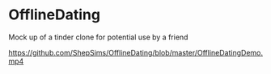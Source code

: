 # OfflineDating

Mock up of a tinder clone for potential use by a friend

https://github.com/ShepSims/OfflineDating/blob/master/OfflineDatingDemo.mp4
